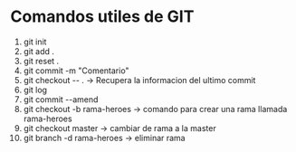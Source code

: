 # Comandos utiles de GIT

1. git init
2. git add .
3. git reset .
4. git commit -m "Comentario"
5. git checkout -- .    -> Recupera la informacion del ultimo commit
6. git log 
7. git commit --amend
8. git checkout -b rama-heroes -> comando para crear una rama llamada rama-heroes
9. git checkout master   -> cambiar de rama a la master
10. git branch -d rama-heroes -> eliminar rama
